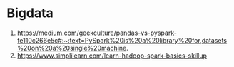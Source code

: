 # Bigdata

1. https://medium.com/geekculture/pandas-vs-pyspark-fe110c266e5c#:~:text=PySpark%20is%20a%20library%20for,datasets%20on%20a%20single%20machine.
2. https://www.simplilearn.com/learn-hadoop-spark-basics-skillup
